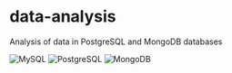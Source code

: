 # data-analysis
Analysis of data in PostgreSQL and MongoDB databases

![MySQL](https://avatars.githubusercontent.com/u/2452804?s=200&v=4)
![PostgreSQL](https://avatars.githubusercontent.com/u/177543?s=200&v=4)
![MongoDB](https://avatars.githubusercontent.com/u/45120?s=200&v=4)
